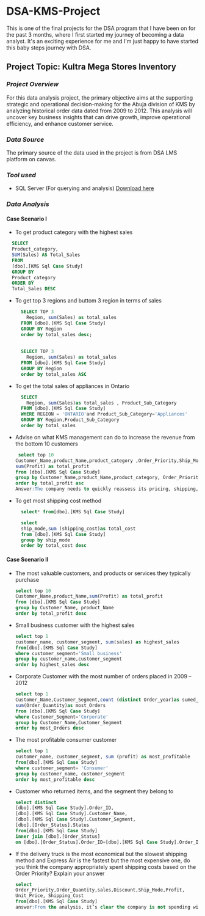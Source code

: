 # DSA-KMS-Project

This is one of the final projects for the DSA program that I have been on for the past 3 months, where I first started my journey of becoming a data analyst. It's an exciting experience for me and I'm just happy to have started this baby steps journey with DSA.

## **Project Topic: Kultra Mega Stores Inventory**

### *Project Overview*

For this data analysis project, the primary objective aims at the supporting strategic and operational decision-making for the Abuja division of KMS by analyzing historical order data dated from 2009 to 2012. This analysis will uncover key business insights that can drive growth, improve operational efficiency, and enhance customer service.

### *Data Source*

The primary source of the data used in the project is from DSA LMS platform on canvas.

### *Tool used* 

- SQL Server (For querying and analysis) [Download here](https://www.microsoft.com/en-us/sql-server/sql-server-downloads)

### *Data Analysis*

#### **Case Scenario I**

  - To get product category with the highest sales
    
  ``` SQL
    SELECT 
    Product_category, 
    SUM(Sales) AS Total_Sales
    FROM 
    [dbo].[KMS Sql Case Study]
    GROUP BY 
    Product_category
    ORDER BY 
    Total_Sales DESC
  ```

  - To get top 3 regions and buttom 3 region in terms of sales

    ``` SQL
      SELECT TOP 3
    	Region, sum(Sales) as total_sales
      FROM [dbo].[KMS Sql Case Study]
      GROUP BY Region
      order by total_sales desc;
      
      
      SELECT TOP 3
      	Region, sum(Sales) as total_sales
      FROM [dbo].[KMS Sql Case Study]
      GROUP BY Region
      order by total_sales ASC
    ```
    
  - To get the total sales of appliances in Ontario

    ```SQL
      SELECT 
    	Region, sum(Sales)as total_sales , Product_Sub_Category
      FROM [dbo].[KMS Sql Case Study]
      WHERE REGION = 'ONTARIO'and Product_Sub_Category='Appliances'
      GROUP BY Region,Product_Sub_Category
      order by total_sales
    ```

  - Advise on what KMS management can do to increase the revenue from the bottom 10 customers

    ```SQL
     select top 10
    Customer_Name,product_Name,product_category ,Order_Priority,Ship_Mode,Shipping_Cost,
    sum(Profit) as total_profit
    from [dbo].[KMS Sql Case Study]
    group by Customer_Name,product_Name,product_category, Order_Priority,Ship_Mode,Shipping_Cost
    order by total_profit asc
    Answer:The company needs to quickly reassess its pricing, shipping, and customer strategy. The current losses from low-priority customers using expensive shipping options show operational inefficiencies. To improve performance, management should align shipping methods with order priority, evaluate product profit margins, and revise any customer deals that lead to losses.
    ```

  - To get most shipping cost method
    
    ```SQL
      select* from[dbo].[KMS Sql Case Study] 

      select 
      ship_mode,sum (shipping_cost)as total_cost
      from [dbo].[KMS Sql Case Study]
      group by ship_mode
      order by total_cost desc
    ```

#### **Case Scenario II**

  - The most valuable customers, and products or services they typically purchase

    ``` SQL
    select top 10
    Customer_Name,product_Name,sum(Profit) as total_profit
    from [dbo].[KMS Sql Case Study]
    group by Customer_Name, product_Name
    order by total_profit desc
    ```

  - Small business customer with the highest sales
    
    ``` SQL
    select top 1
    customer_name, customer_segment, sum(sales) as highest_sales
    from[dbo].[KMS Sql Case Study]
    where customer_segment='Small business'
    group by customer_name,customer_segment
    order by highest_sales desc
    ```

  - Corporate Customer with the most number of orders placed in 2009 – 2012

    ``` SQL
    select top 1
    Customer_Name,Customer_Segment,count (distinct Order_year)as sumed_year,
    sum(Order_Quantity)as most_Orders
    from [dbo].[KMS Sql Case Study]
    where Customer_Segment='Corporate' 
    group by Customer_Name,Customer_Segment
    order by most_Orders desc
    ```

  - The most profitable consumer customer

    ``` SQL
    select top 1
    customer_name, customer_segment, sum (profit) as most_profitable
    from[dbo].[KMS Sql Case Study]
    where customer_segment= 'Consumer'
    group by customer_name, customer_segment
    order by most_profitable desc
    ```

  - Customer who returned items, and the segment they belong to

    ``` SQL
    select distinct
    [dbo].[KMS Sql Case Study].Order_ID,
    [dbo].[KMS Sql Case Study].Customer_Name,
    [dbo].[KMS Sql Case Study].Customer_Segment,
    [dbo].[Order_Status].Status
    from[dbo].[KMS Sql Case Study]
    inner join [dbo].[Order_Status]
    on [dbo].[Order_Status].Order_ID=[dbo].[KMS Sql Case Study].Order_ID
    ```

  - If the delivery truck is the most economical but the slowest shipping method and
Express Air is the fastest but the most expensive one, do you think the company
appropriately spent shipping costs based on the Order Priority? Explain your answer

    ``` SQL
    select
    Order_Priority,Order_Quantity,sales,Discount,Ship_Mode,Profit,
    Unit_Price, Shipping_Cost
    from[dbo].[KMS Sql Case Study]
    answer:From the analysis, it’s clear the company is not spending wisely on shipping. High expenses on low-priority orders and low costs on urgent ones show that the shipping strategy is poorly aligned with order importance. Additionally, the negative profits on some orders indicate the need for a thorough review of cost-effectiveness and pricing decisions.
    ```
